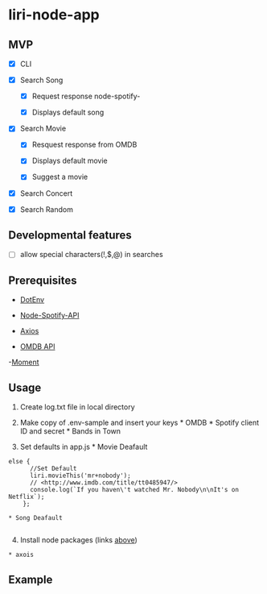 # liri-node-app


## MVP

- [x] CLI

- [x] Search Song

     - [x] Request response node-spotify-

     - [x] Displays default song 
      
- [x] Search Movie

     - [x] Resquest response from OMDB 

     - [x] Displays default movie

     - [x] Suggest a movie

- [x] Search Concert

- [x] Search Random

## Developmental features
- [ ] allow special characters(!,$,@) in searches

## Prerequisites

   
   - [DotEnv](https://www.npmjs.com/package/dotenv)

   
   - [Node-Spotify-API](https://www.npmjs.com/package/node-spotify-api)

   
   - [Axios](https://www.npmjs.com/package/axios)

  
  - [OMDB API](http://www.omdbapi.com/)
  
  -[Moment](https://www.npmjs.com/package/moment)
  

## Usage

  1. Create log.txt file in local directory

  2. Make copy of .env-sample  and insert your keys
    * OMDB 
    * Spotify client ID and secret
    * Bands in Town
  
  3. Set defaults in app.js
    * Movie Deafault 

  ```
  else {
        //Set Default
        liri.movieThis('mr+nobody');
        // <http://www.imdb.com/title/tt0485947/>
        console.log(`If you haven\'t watched Mr. Nobody\n\nIt's on Netflix`);
      };
  ```

    * Song Deafault

  ```
  ```

  4. Install node packages (links [above](Prerequisites))

    * axois

## Example
